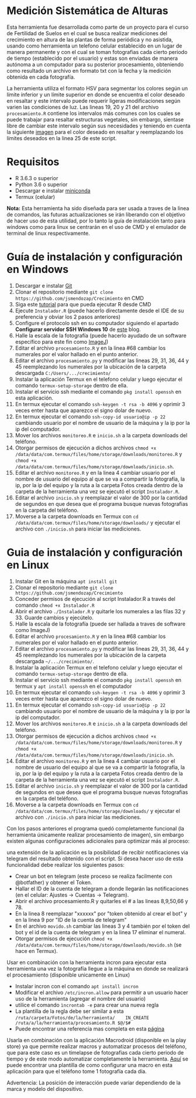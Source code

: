 # Medición Sistemática de Alturas

Esta herramienta fue desarrollada como parte de un proyecto para el curso de Fertilidad de Suelos en el cual se busca realizar mediciones del crecimiento en altura de las plantas de forma periódica y no asistida, usando como herramienta un telefono celular establecido en un lugar de manera permanente y con el cual se toman fotografias cada cierto periodo de tiempo (establecido por el usuario) y estas son enviadas de manera autónoma a un computador para su posterior procesamiento, obteniendo como resultado un archivo en formato txt con la fecha y la medición obtenida en cada fotografía.

La herramienta utiliza el formato HSV para segmentar los colores según un límite inferior y un límite superior en donde se encuentra el color deseado en resaltar y este intervalo puede requerir ligeras modificaciones según varien las condiciones de luz. Las lineas 19, 20 y 21 del archivo `procesamiento.R` contiene los intervalos más comunes con los cuales se puede trabajar para resaltar estructuras vegetales, sin embargo, sientase libre de cambiar este intervalo según sus necesidades y teniendo en cuenta la siguiente [imagen](https://github.com/jsmendozap/Crecimiento/blob/main/HSV.png) para el color deseado en resaltar y reemplazando los límites deseados en la linea 25 de este script.

# Requisitos

- R 3.6.3 o superior
- Python 3.6 o superior
- Descargar e instalar [miniconda](https://docs.conda.io/en/latest/miniconda.html)
- Termux (celular)

**Nota:** Esta herramienta ha sido diseñada para ser usada a traves de la linea de comandos, las futuras actualizaciones se irán liberando con el objetivo de hacer uso de esta utilidad, por lo tanto la guía de instalación tanto para windows como para linux se centrarán en el uso de CMD y el emulador de terminal de linux respectivamente.

# Guía de instalación y configuración en Windows

1. Descargar e instalar [Git](https://git-scm.com/download/win)
2. Clonar el repositorio  mediante `git clone https://github.com/jsmendozap/Crecimiento` en CMD
3. Siga este [tutorial](https://www.youtube.com/watch?v=Guw2XgGvl44&ab_channel=JalayerAcademy) para que pueda ejecutar R desde CMD
4. Ejecute `Instalador.R` (puede hacerlo directamente desde el IDE de su preferencia y obviar los 2 pasos anteriores)
5. Configure el protocolo ssh en su computador siguiendo el apartado **Configurar servidor SSH Windows 10** de [este](https://www.profesionalreview.com/2018/11/30/ssh-windows-10/) blog.
6. Halle la escala de la fotografía (puede hacerlo ayudado de un software específico para este fin como [ImageJ](https://imagej.nih.gov/ij/download.html))
7. Editar el archivo `procesamiento.R` y en la linea #68 cambiar los numerales por el valor hallado en el punto anterior.
8. Editar el archivo `procesamiento.py` y modificar las lineas 29, 31, 36, 44 y 45 reemplezando los numerales por la ubicación de la carpeta descargada `C:/Users/.../crecimiento/`
9. Instalar la aplicación Termux en el telefono celular y luego ejecutar el comando `termux-setup-storage` dentro de ella.
10. Instalar el servicio ssh mediante el comando `pkg install openssh` en esta aplicación.
11. En termux ejecutar el comando `ssh-keygen -t rsa -b 4096` y oprimir 3 veces enter hasta que aparezco el signo dolar de nuevo. 
12. En termux ejecutar el comando `ssh-copy-id usuario@ip -p 22` cambiando usuario por el nombre de usuario de la máquina y la ip por la ip del computador.
13. Mover los archivos `monitoreo.R` e `inicio.sh` a la carpeta downloads del teléfono.
14.  Otorgar permisos de ejecución a dichos archivos `chmod +x /data/data/com.termux/files/home/storage/downloads/monitoreo.R` y  `chmod +x /data/data/com.termux/files/home/storage/downloads/inicio.sh`.
15. Editar el archivo `monitoreo.R` y en la linea 4 cambiar usuario por el nombre de usuario del equipo al que se va a compartir la fotografía, la ip, por la ip del equipo y la ruta a la carpeta Fotos creada dentro de la carpeta de la herramienta una vez se ejecutó el script `Instalador.R`.
16. Editar el archivo `inicio.sh` y reemplazar el valor de 300 por la cantidad de segundos en que desea que el programa busque nuevas fotografias en la carpeta del teléfono.
17. Moverse a la carpeta downloads en Termux con `cd /data/data/com.termux/files/home/storage/downloads/` y ejecutar el archivo con `./inicio.sh` para iniciar las mediciones.

# Guia de instalación y configuración en Linux

1. Instalar Git en la máquina `apt install git`
2. Clonar el repositorio  mediante `git clone https://github.com/jsmendozap/Crecimiento`
3. Conceder permisos de ejecución al script Instalador.R a través del comando `chmod +x Instalador.R` 
4. Abrir el archivo `./Instalador.R` y quitarle los numerales a las filas 32 y 33. Guarde cambios y ejecútelo.  
5. Halle la escala de la fotografía (puede ser hallada a traves de software como ImageJ)
6. Editar el archivo `procesamiento.R` y en la linea #68 cambiar los numerales por el valor hallado en el punto anterior.
7. Editar el archivo `procesamiento.py` y modificar las lineas 29, 31, 36, 44 y 45 reemplezando los numerales por la ubicación de la carpeta descargada `~/.../crecimiento/`.
8. Instalar la aplicación Termux en el telefono celular y luego ejecutar el comando `termux-setup-storage` dentro de ella. 
9. Instalar el servicio ssh mediante el comando `pkg install openssh` en termux y `apt install openssh` en el computador
10. En termux ejecutar el comando `ssh-keygen -t rsa -b 4096` y oprimir 3 veces enter hasta que aparezco el signo dolar de nuevo.
11. En termux ejecutar el comando `ssh-copy-id usuario@ip -p 22` cambiando usuario por el nombre de usuario de la máquina y la ip por la ip del computador.
12. Mover los archivos `monitoreo.R` e `inicio.sh` a la carpeta downloads del teléfono.
13. Otorgar permisos de ejecución a dichos archivos `chmod +x /data/data/com.termux/files/home/storage/downloads/monitoreo.R` y  `chmod +x /data/data/com.termux/files/home/storage/downloads/inicio.sh`.
14. Editar el archivo `monitoreo.R` y en la linea 4 cambiar usuario por el nombre de usuario del equipo al que se va a compartir la fotografía, la ip, por la ip del equipo y la ruta a la carpeta Fotos creada dentro de la carpeta de la herramienta una vez se ejecutó el script `Instalador.R`.
15. Editar el archivo `inicio.sh` y reemplazar el valor de 300 por la cantidad de segundos en que desea que el programa busque nuevas fotografias en la carpeta del teléfono.
16. Moverse a la carpeta downloads en Termux con `cd /data/data/com.termux/files/home/storage/downloads/` y ejecutar el archivo con `./inicio.sh` para iniciar las mediciones.

Con los pasos anteriores el programa quedó completamente funcional (la herramienta únicamente realizar procesamiento de imagen), sin embargo existen algunas configuraciones adicionales para optimizar más al proceso: 

una extensión de la aplicación es la posibilidad de recibir notificaciones via telegram del resultado obtenido con el script. Si desea hacer uso de esta    funcionalidad debe realizar los siguientes pasos:

* Crear un bot en telegram (este proceso se realiza facilmente con @botfather) y obtener el Token.
* Hallar el ID de la cuenta de telegram a donde llegarán las notificaciones (en el celular: Ajustes -> Cuentas -> Telegram).
* Abrir el archivo procesamiento.R y quitarles el # a las lineas 8,9,50,66 y 78.
* En la linea 8 reemplazar "xxxxxx" por "token obtenido al crear el bot" y en la linea 9 por "ID de la cuenta de telegram"
* En el archivo `movido.sh` cambiar las lineas 3 y 4 también por el token del bot y el id de la cuenta de telegram y en la linea 17 eliminar el numeral.
* Otorgar permisos de ejecución `chmod +x /data/data/com.termux/files/home/storage/downloads/movido.sh` (se hace en Termux).


Usar en combinación con la herramienta incron para ejecutar esta herramienta una vez la fotografía llegue a la máquina en donde se realizará el procesamiento (disponible unicamente en Linux)

* Instalar incron con el comando `apt install incron`
* Modificar el archivo `/etc/incron.allow` para permitir a un usuario hacer uso de la herramienta (agregar el nombre del usuario)
* utilice el comando `ìncrontab -e` para crear una nueva regla
* La plantilla de la regla debe ser similar a esta `/ruta/carpeta/Fotos/de/la/herramienta/    IN_CREATE       /ruta/a/la/herramienta/procesamiento.R $@/$#`
* Puede encontrar una referencia mas completa en esta [página](https://www.xn--linuxenespaol-skb.com/tutoriales/monitorear-archivos-y-carpetas-en-tu-linux-con-incron-incrontab/)


Usarla en combinación con la aplicación Macrodroid (disponible en la play store) ya que permite realizar macros y automatizar procesos del teléfono, que para este caso es un timelapse de fotografias cada cierto periodo de tiempo y de este modo automatizar completamente la herramienta. [Aquí](https://github.com/jsmendozap/Crecimiento/blob/main/Timelapse_2.png) se puede encontrar una plantilla de como configurar una macro en esta aplicación para que el teléfono tome 1 fotografía cada día. 

Advertencia: La posición de interacción puede variar dependiendo de la marca y modelo del dispositivo.

